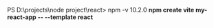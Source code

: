 PS D:\projects\node project\react> npm -v
10.2.0
**npm create vite my-react-app -- --template react**
